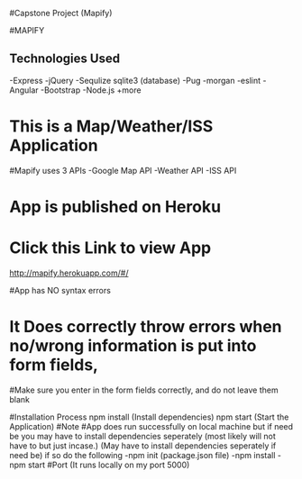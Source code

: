 #Capstone Project (Mapify)

#MAPIFY

## Technologies Used
-Express
-jQuery
-Sequlize sqlite3 (database)
-Pug
-morgan
-eslint
-Angular
-Bootstrap
-Node.js
+more

# This is a Map/Weather/ISS Application 

#Mapify uses 3 APIs
-Google Map API
-Weather API
-ISS API

# App is published on Heroku 
# Click this Link to view App
http://mapify.herokuapp.com/#/

#App has NO syntax errors

# It Does correctly throw errors when no/wrong information is put into form fields, 
#Make sure you enter in the form fields correctly, and do not leave them blank


#Installation Process 
npm install (Install dependencies)
npm start (Start the Application)
#Note
#App does run successfully on local machine but if need be you may have to install dependencies seperately (most likely will not have to but just incase.)
(May have to install dependencies seperately if need be)
 if so do the following
-npm init (package.json file)
-npm install
-npm start
#Port
(It runs locally on my port 5000)




